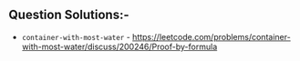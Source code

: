 ## Question Solutions:-

* `container-with-most-water` - https://leetcode.com/problems/container-with-most-water/discuss/200246/Proof-by-formula
